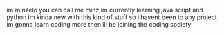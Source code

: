 im minzelo you can call me minz,im currently learning java script and python
im kinda new with this kind of stuff so i havent been to any project
im gonna learn coding more then ill be joining the coding society
